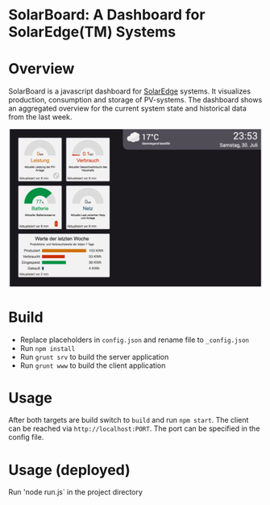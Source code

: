 # SolarBoard: A Dashboard for SolarEdge(TM) Systems

# Overview
SolarBoard is a javascript dashboard for [SolarEdge](http://www.solaredge.com/) systems.  It visualizes production, consumption and storage of PV-systems. The dashboard shows an aggregated overview for the current system state and historical data from the last week.

![SolarBoard Screenshot](solarBoard.png)

# Build

* Replace placeholders in `config.json` and rename file to `_config.json`
* Run `npm install`
* Run `grunt srv` to build the server application
* Run `grunt www` to build the client application

# Usage

After both targets are build switch to `build` and run `npm start`. The client can be reached via `http://localhost:PORT`. The port can be specified in the config file.

# Usage (deployed)

Run 'node run.js` in the project directory
